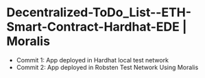 # Decentralized-ToDo_List--ETH-Smart-Contract-Hardhat-EDE | Moralis
- Commit 1: App deployed in Hardhat local test network
- Commit 2: App deployed in Robsten Test Network Using Moralis
